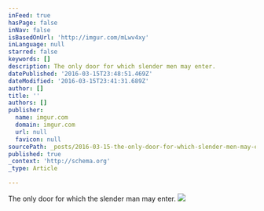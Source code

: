 ```yaml
---
inFeed: true
hasPage: false
inNav: false
isBasedOnUrl: 'http://imgur.com/mLwv4xy'
inLanguage: null
starred: false
keywords: []
description: The only door for which slender men may enter.
datePublished: '2016-03-15T23:48:51.469Z'
dateModified: '2016-03-15T23:41:31.689Z'
author: []
title: ''
authors: []
publisher:
  name: imgur.com
  domain: imgur.com
  url: null
  favicon: null
sourcePath: _posts/2016-03-15-the-only-door-for-which-slender-men-may-enter.md
published: true
_context: 'http://schema.org'
_type: Article

---
```

The only door for which the slender man may enter.
![](http://i.imgur.com/mLwv4xy.jpg)
